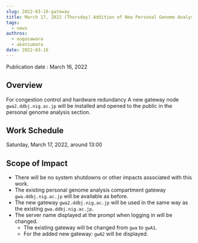 ```yaml
---
slug: 2022-03-16-gateway
title: March 17, 2022 (Thursday) Addition of New Personal Genome Analysis  Gateway
tags:
  - news
authros:
  - oogasawara
  - akatsumata
date: 2022-03-16
---
```


Publication date : March 16, 2022

## Overview

For congestion control and hardware redundancy
A new gateway node `gwa2.ddbj.nig.ac.jp` will be installed and opened to the public in the personal genome analysis section.


## Work Schedule

Saturday, March 17, 2022, around 13:00 


## Scope of Impact

- There will be no system shutdowns or other impacts associated with this work.
- The existing personal genome analysis compartment gateway `gwa.ddbj.nig.ac.jp` will be available as before.
- The new gateway `gwa2.ddbj.nig.ac.jp` will be used in the same way as the existing `gwa.ddbj.nig.ac.jp`.
- The server name displayed at the prompt when logging in will be changed.
    - The existing gateway will be changed from `gwa` to `gwA1`.
    - For the added new gateway: `gwA2` will be displayed.

